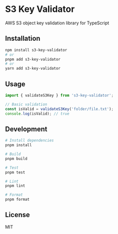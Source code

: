 # S3 Key Validator

AWS S3 object key validation library for TypeScript

## Installation

```bash
npm install s3-key-validator
# or
pnpm add s3-key-validator
# or
yarn add s3-key-validator
```

## Usage

```typescript
import { validateS3Key } from 's3-key-validator';

// Basic validation
const isValid = validateS3Key('folder/file.txt');
console.log(isValid); // true
```

## Development

```bash
# Install dependencies
pnpm install

# Build
pnpm build

# Test
pnpm test

# Lint
pnpm lint

# Format
pnpm format
```

## License

MIT
